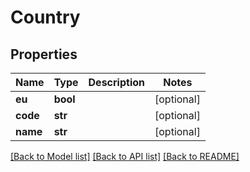 # Country

## Properties
Name | Type | Description | Notes
------------ | ------------- | ------------- | -------------
**eu** | **bool** |  | [optional] 
**code** | **str** |  | [optional] 
**name** | **str** |  | [optional] 

[[Back to Model list]](../README.md#documentation-for-models) [[Back to API list]](../README.md#documentation-for-api-endpoints) [[Back to README]](../README.md)


